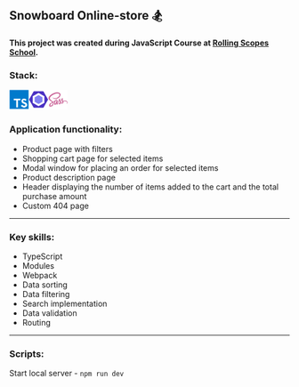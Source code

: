   ## Snowboard Online-store 🏂
  #### This project was created during JavaScript Course at [Rolling Scopes School](https://rs.school/).

### Stack:

<img src="https://raw.githubusercontent.com/devicons/devicon/master/icons/typescript/typescript-original.svg" alt="typescript" width="35" height="35" /><img src="https://raw.githubusercontent.com/devicons/devicon/master/icons/eslint/eslint-original.svg" alt="eslint" width="35" height="35" /><img src="https://raw.githubusercontent.com/devicons/devicon/master/icons/sass/sass-original.svg" alt="sass"  width="35" height="35"/>



### **Application functionality:**
* Product page with filters
* Shopping cart page for selected items
* Modal window for placing an order for selected items
* Product description page
* Header displaying the number of items added to the cart and the total 
  purchase amount
* Custom 404 page
<hr>

### **Key skills:**

* TypeScript
* Modules
* Webpack
* Data sorting
* Data filtering
* Search implementation
* Data validation
* Routing

<hr>

### **Scripts:**

Start local server - `npm run dev`
